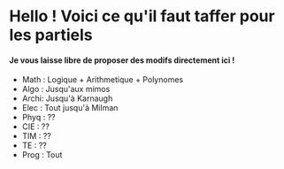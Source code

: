 # Hello ! Voici ce qu'il faut taffer pour les partiels
#### Je vous laisse libre de proposer des modifs directement ici !

* Math : Logique + Arithmetique + Polynomes
* Algo : Jusqu'aux mimos
* Archi: Jusqu'à Karnaugh
* Elec : Tout jusqu'à Milman
* Phyq : ??
* CIE  : ??
* TIM  : ??
* TE   : ??
* Prog : Tout 
